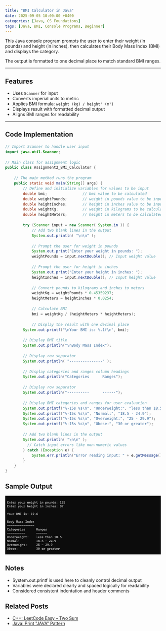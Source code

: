 ```yaml
---
title: "BMI Calculator in Java"
date: 2025-09-05 10:00:00 +0400
categories: [Java, CS Foundations]
tags: [Java, BMI, Console Programs, Beginner]
---
```


This Java console program prompts the user to enter their weight (in pounds) and height (in inches), then calculates their Body Mass Index (BMI) and displays the category.

The output is formatted to one decimal place to match standard BMI ranges.

---

## Features

- Uses `Scanner` for input
- Converts imperial units to metric
- Applies BMI formula: `weight (kg) / height² (m²)`
- Displays result with formatted decimal output
- Aligns BMI ranges for readability

---

## Code Implementation

```java
// Import Scanner to handle user input
import java.util.Scanner;
 
// Main class for assignment logic
public class Assignment2_BMI_Calculator {

    // The main method runs the program
    public static void main(String[] args) {    
        // Define and initialize variables for values to be input
        double bmi;                // bmi value to be calculated
        double weightPounds;       // weight in pounds value to be input
        double heightInches;       // height in inches value to be input
        double weightKg;           // weight in kilograms to be calculated
        double heightMeters;       // height in meters to be calculated

        try (Scanner input = new Scanner( System.in )) {
            // Add two blank lines in the output
            System.out.println( "\n\n" );

            // Prompt the user for weight in pounds
            System.out.print("Enter your weight in pounds: ");
            weightPounds = input.nextDouble(); // Input weight value

            // Prompt the user for height in inches
            System.out.print("Enter your height in inches: ");
            heightInches = input.nextDouble(); // Input height value
            
            // Convert pounds to kilograms and inches to meters
            weightKg = weightPounds * 0.45359237;
            heightMeters = heightInches * 0.0254;

            // Calculate BMI
            bmi = weightKg / (heightMeters * heightMeters);

            // Display the result with one decimal place
        System.out.printf("\nYour BMI is: %.1f\n", bmi);

        // Display BMI title
        System.out.println("\nBody Mass Index");

        // Display row separator
        System.out.println( "---------------" );

        // Display categories and ranges column headings
        System.out.println("Categories      Ranges");

        // Display row separator
        System.out.println("----------      ------");
        
        // Display BMI categories and ranges for user evaluation
        System.out.printf("%-15s %s\n", "Underweight:", "less than 18.5");
        System.out.printf("%-15s %s\n", "Normal:", "18.5 - 24.9");
        System.out.printf("%-15s %s\n", "Overweight:", "25 - 29.9");
        System.out.printf("%-15s %s\n", "Obese:", "30 or greater");

        // Add two blank lines in the output
        System.out.println( "\n\n" );
          // Catch input errors like non-numeric values
        } catch (Exception e) {
            System.err.println("Error reading input: " + e.getMessage());
        }
    }
}
```

## Sample Output
![Console output showing Body Mass Index (BMI)](/assets/img/bmi-calculator.png)  

## Notes
- System.out.printf is used here to cleanly control decimal output
- Variables were declared clearly and spaced logically for readability
- Considered consistent indentation and header comments

## Related Posts
- [C++: LeetCode Easy – Two Sum](https://anthony-reese.github.io/posts/2025-03-02-leetcode-167-two-sum-ii-input-array-is-sorted.markdown)
- [Java: Print "JAVA" Pattern](https://anthony-reese.github.io/posts/2025-08-28-java-pattern.md)
